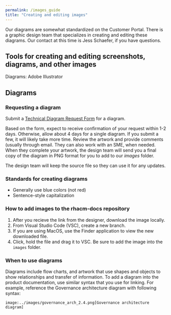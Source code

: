 ```yaml
---
permalink: /images_guide
title: "Creating and editing images"
---
```


Our diagrams are somewhat standardized on the Customer Portal. There is a graphic design team that specializes in creating and editing these diagrams. Our contact at this time is Jess Schaefer, if you have questions.

## Tools for creating and editing screenshots, diagrams, and other images

Diagrams: Adobe Illustrator 

## Diagrams

### Requesting a diagram

Submit a [Technical Diagram Request Form](https://docs.google.com/forms/d/e/1FAIpQLSdF8V0n3E-aAfRen8vZchXCxwA0iDTd0QYyASnutznfGLATvA/viewform) for a diagram.

Based on the form, expect to receive confirmation of your request within 1-2 days. Otherwise, allow about 4 days for a single diagram. If you submit a few, it will likely take more time. Review the artwork and provide comments (usually through email. They can also work with an SME, when needed. When they complete your artwork, the design team will send you a final copy of the diagram in PNG format for you to add to our *images* folder.

The design team will keep the source file so they can use it for any updates. 

### Standards for creating diagrams

- Generally use blue colors (not red)
- Sentence-style capitalization

### How to add images to the rhacm-docs repository

1. After you recieve the link from the designer, download the image locally.
2. From Visual Studio Code (VSC), create a new branch.
3. If you are using MacOS, use the Finder application to view the new downloaded file.
4. Click, hold the file and drag it to VSC. Be sure to add the image into the `images` folder.

### When to use diagrams

Diagrams include flow charts, and artwork that use shapes and objects to show relationships and transfer of information. To add a diagram into the product documentation, use similar syntax that you use for linking. For example, reference the Governance architecture diagram with following syntax:

```
image:../images/governance_arch_2.4.png[Governance architecture diagram]
```



